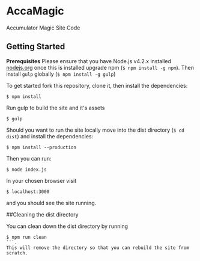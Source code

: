 # AccaMagic
Accumulator Magic Site Code

## Getting Started

**Prerequisites** Please ensure that you have Node.js v4.2.x installed [nodejs.org](http://nodejs.org/dist/v4.2.3/) once this is installed upgrade npm (`$ npm install -g npm`).
Then install `gulp` globally (`$ npm install -g gulp`)

To get started fork this repository, clone it, then install the dependencies:
```
$ npm install
```

Run gulp to build the site and it's assets
```
$ gulp
```

Should you want to run the site locally move into the dist directory (```$ cd dist```) and install the dependencies:
```
$ npm install --production
```

Then you can run:
```
$ node index.js
```

In your chosen browser visit
```
$ localhost:3000
```
and you should see the site running.

##Cleaning the dist directory

You can clean down the dist directory by running
```
$ npm run clean
```.
This will remove the directory so that you can rebuild the site from scratch.

